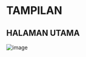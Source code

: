 <h1> TAMPILAN</h1>

<h2>HALAMAN UTAMA</h2>

![image](https://github.com/user-attachments/assets/5199492f-f681-4146-9190-83288f1f8ffe)
